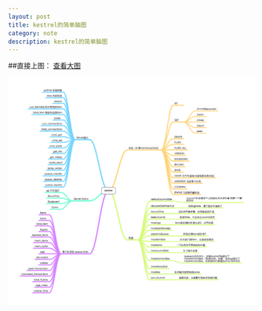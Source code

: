 ```yaml
---
layout: post
title: kestrel的简单脑图
category: note
description: kestrel的简单脑图
---
```


##直接上图：
[查看大图](/images/note/kestrel.png "查看大图")


![](/images/note/kestrel.png "kestrel")
